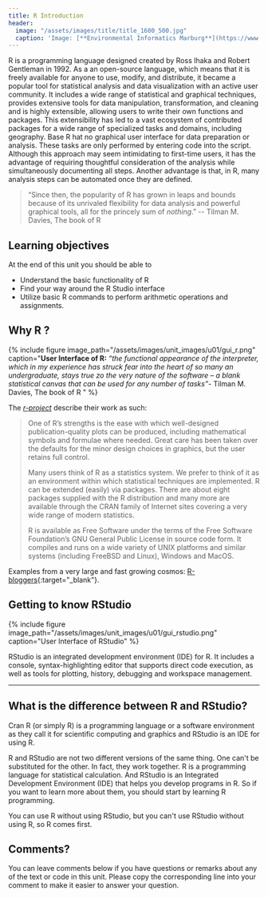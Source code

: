 ```yaml
---
title: R Introduction
header:
  image: "/assets/images/title/title_1600_500.jpg"
  caption: 'Image: [**Environmental Informatics Marburg**](https://www.uni-marburg.de/en/fb19/disciplines/physisch/environmentalinformatics)'
---
```


R is a programming language designed created by Ross Ihaka and Robert Gentleman in 1992. As a an open-source language, which means that it is freely available for anyone to use, modify, and distribute, it became a popular tool for statistical analysis and data visualization with an active user community. It includes a wide range of statistical and graphical techniques, provides extensive tools for data manipulation, transformation, and cleaning and is highly extensible, allowing users to write their own functions and packages. This extensibility has led to a vast ecosystem of contributed packages for a wide range of specialized tasks and domains, including geography.
Base R hat no graphical user interface for data preparation or analysis. These tasks are only performed by entering code into the script. Although this approach may seem intimidating to first-time users, it has the advantage of requiring thoughtful consideration of the analysis while simultaneously documenting all steps. Another advantage is that, in R, many analysis steps can be automated once they are defined.

> “Since then, the popularity of R has grown in leaps and bounds because of its unrivaled flexibility for data analysis and powerful graphical tools, all for the princely sum of *nothing*.”
 -- Tilman M. Davies, The book of R 
<!--more-->

## Learning objectives
At the end of this unit you should be able to
* Understand the basic functionality of R
* Find your way around the R Studio interface
* Utilize basic R commands to perform arithmetic operations and assignments.

## Why  R ?

{% include figure image_path="/assets/images/unit_images/u01/gui_r.png" caption="**User Interface of R:** *“the functional appearance of the interpreter, which in my experience has struck fear into the heart of so many an undergraduate, stays true zo the very nature of the software – a blank statistical canvas that can be used for any number of tasks”*- Tilman M. Davies, The book of R " %}

The *[r-project](https://www.r-project.org/)* describe their work as such:


> One of R’s strengths is the ease with which well-designed publication-quality plots can be produced, including mathematical symbols and formulae where needed. Great care has been taken over the defaults for the minor design choices in graphics, but the user retains full control.
>
> Many users think of R as a statistics system. We prefer to think of it as an environment within which statistical techniques are implemented. R can be extended (easily) via packages. There are about eight packages supplied with the R distribution and many more are available through the CRAN family of Internet sites covering a very wide range of modern statistics.
>
> R is available as Free Software under the terms of the Free Software Foundation’s GNU General Public License in source code form. It compiles and runs on a wide variety of UNIX platforms and similar systems (including FreeBSD and Linux), Windows and MacOS.

Examples from a very large and fast growing cosmos: [R-bloggers](https://www.r-bloggers.com/){:target="_blank"}.


## Getting to know RStudio
{% include figure image_path="/assets/images/unit_images/u01/gui_rstudio.png" caption="User Interface of RStudio" %}

RStudio is an integrated development environment (IDE) for R. It includes a console, syntax-highlighting editor that supports direct code execution, as well as tools for plotting, history, debugging and workspace management.

---

## What is the difference between R and RStudio?

Cran R (or simply R) is a programming language or a software environment as they call it for scientific computing and graphics and RStudio is an IDE for using R.

R and RStudio are not two different versions of the same thing. One can't be substituted for the other. In fact, they work together. R is a programming language for statistical calculation. And RStudio is an Integrated Development Environment (IDE) that helps you develop programs in R. So if you want to learn more about them, you should start by learning R programming.

You can use R without using RStudio, but you can't use RStudio without using R, so R comes first.


## Comments?
You can leave comments below if you have questions or remarks about any of the text or code in this unit. 
Please copy the corresponding line into your comment to make it easier to answer your question.

<script src="https://utteranc.es/client.js" repo="GeoMOER/moer-mpg-data-analysis" issue-term="moer-mpg-data-analysis_unit01" theme="github-light" crossorigin="anonymous" async> </script> 
